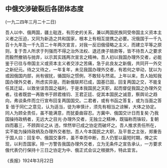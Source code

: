 ## 中俄交涉破裂后各团体态度

(一九二四年三月二十二日)

吾人以中、俄两国，疆土砒连，有历史的关系，兼以两国民族同受帝国主义资本主义者之压迫，又同为新造之共和国家，根本上有相互提携之必要。况俄国于一千九百十九年及一千九百二十年两次宣言，对我一反旧俄侵略之主义，而建立平等之原则，复于吾人所求于列强而不得之治外法权、退还庚子赔款等，皆不待吾人之要求而毅然撤销与抛弃，以示其实践两次宣言之精神。吾人初以我国办理外交者，必能鉴于已往与帝国主义或资本主义者交涉之苦痛，急于此良友之新俄，共同开一外交之新纪元。待之又待之，一年复年，未见我国办理外交者，有若何之举动，犹以为或因俄国内部，尚有俶扰，循国际之惯例，不敢轻与然诺。上年以来，吾人始知我国办理外交者，所虑实异是。而新俄联邦已成，国基已固，回复两国之交，不能复任其迁延，以致坐误吾国之福利，于是本我国民之天职，起而督促我国之办理外交者。往者既尝一再致书于顾君维钧、王君正廷、促其本国民之诚意，察舆论之趋向，弗谈条件而立行宣布回复两国国交。二君者，或有书函之答复，或为当面之答复·皆于同仁之意见，认为适当，徒为审慎计，须先有相当之谅解，大体之协定。同人为顾全责任，虽不能满意，而犹委曲容忍。方冀中、俄国交计日而复矣·乃我国操持政柄者，无远大之目光·办理外交者，无独立之精神，既锱称而铢较，复朝四而暮三，不顾舆论之从
违，悍然举已成之协定而破坏之。吾人推求责任所在，实不能为操持政柄及办理外交者恕。吾人今本国民之大职，及平昔之主张，郑重告于国人曰：回复中、俄国交事件，虽不幸而中断，吾人仍誓以最短时期，俾之实现，以利吾国家。除一方警告我国办理外交者，立为无条件之宣告承认，一方要求俄代表仍行保持十三日之协定为中、俄正式会议之根据外，特此宜言。

《長报》1924年3月22日

